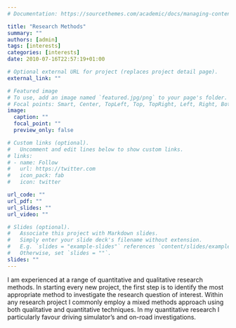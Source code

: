 ```yaml
---
# Documentation: https://sourcethemes.com/academic/docs/managing-content/

title: "Research Methods"
summary: ""
authors: [admin]
tags: [interests]
categories: [interests]
date: 2010-07-16T22:57:19+01:00

# Optional external URL for project (replaces project detail page).
external_link: ""

# Featured image
# To use, add an image named `featured.jpg/png` to your page's folder.
# Focal points: Smart, Center, TopLeft, Top, TopRight, Left, Right, BottomLeft, Bottom, BottomRight.
image:
  caption: ""
  focal_point: ""
  preview_only: false

# Custom links (optional).
#   Uncomment and edit lines below to show custom links.
# links:
# - name: Follow
#   url: https://twitter.com
#   icon_pack: fab
#   icon: twitter

url_code: ""
url_pdf: ""
url_slides: ""
url_video: ""

# Slides (optional).
#   Associate this project with Markdown slides.
#   Simply enter your slide deck's filename without extension.
#   E.g. `slides = "example-slides"` references `content/slides/example-slides.md`.
#   Otherwise, set `slides = ""`.
slides: ""
---
```

I am experienced at a range of quantitative and qualitative research methods. In starting every new project, the first step is to identify the most appropriate method to investigate the research question of interest. Within any research project I commonly employ a mixed methods approach using both qualitative and quantitative techniques. In my quantitative research I particularly favour driving simulator’s and on-road investigations. 